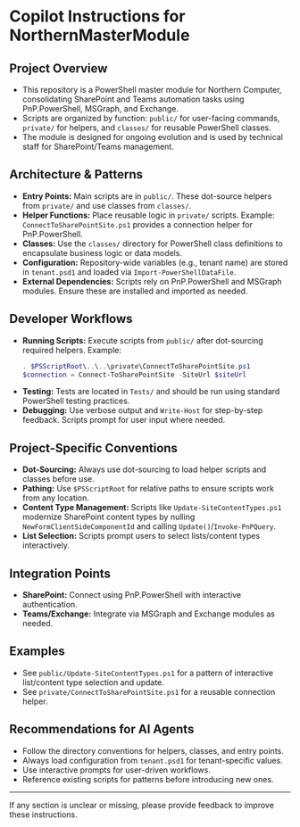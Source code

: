 # Copilot Instructions for NorthernMasterModule

## Project Overview
- This repository is a PowerShell master module for Northern Computer, consolidating SharePoint and Teams automation tasks using PnP.PowerShell, MSGraph, and Exchange.
- Scripts are organized by function: `public/` for user-facing commands, `private/` for helpers, and `classes/` for reusable PowerShell classes.
- The module is designed for ongoing evolution and is used by technical staff for SharePoint/Teams management.

## Architecture & Patterns
- **Entry Points:** Main scripts are in `public/`. These dot-source helpers from `private/` and use classes from `classes/`.
- **Helper Functions:** Place reusable logic in `private/` scripts. Example: `ConnectToSharePointSite.ps1` provides a connection helper for PnP.PowerShell.
- **Classes:** Use the `classes/` directory for PowerShell class definitions to encapsulate business logic or data models.
- **Configuration:** Repository-wide variables (e.g., tenant name) are stored in `tenant.psd1` and loaded via `Import-PowerShellDataFile`.
- **External Dependencies:** Scripts rely on PnP.PowerShell and MSGraph modules. Ensure these are installed and imported as needed.

## Developer Workflows
- **Running Scripts:** Execute scripts from `public/` after dot-sourcing required helpers. Example:
  ```powershell
  . $PSScriptRoot\..\..\private\ConnectToSharePointSite.ps1
  $connection = Connect-ToSharePointSite -SiteUrl $siteUrl
  ```
- **Testing:** Tests are located in `Tests/` and should be run using standard PowerShell testing practices.
- **Debugging:** Use verbose output and `Write-Host` for step-by-step feedback. Scripts prompt for user input where needed.

## Project-Specific Conventions
- **Dot-Sourcing:** Always use dot-sourcing to load helper scripts and classes before use.
- **Pathing:** Use `$PSScriptRoot` for relative paths to ensure scripts work from any location.
- **Content Type Management:** Scripts like `Update-SiteContentTypes.ps1` modernize SharePoint content types by nulling `NewFormClientSideComponentId` and calling `Update()`/`Invoke-PnPQuery`.
- **List Selection:** Scripts prompt users to select lists/content types interactively.

## Integration Points
- **SharePoint:** Connect using PnP.PowerShell with interactive authentication.
- **Teams/Exchange:** Integrate via MSGraph and Exchange modules as needed.

## Examples
- See `public/Update-SiteContentTypes.ps1` for a pattern of interactive list/content type selection and update.
- See `private/ConnectToSharePointSite.ps1` for a reusable connection helper.

## Recommendations for AI Agents
- Follow the directory conventions for helpers, classes, and entry points.
- Always load configuration from `tenant.psd1` for tenant-specific values.
- Use interactive prompts for user-driven workflows.
- Reference existing scripts for patterns before introducing new ones.

---

If any section is unclear or missing, please provide feedback to improve these instructions.
